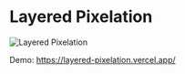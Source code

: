 # Layered Pixelation

![Layered Pixelation](./screenshot.gif)


Demo: https://layered-pixelation.vercel.app/